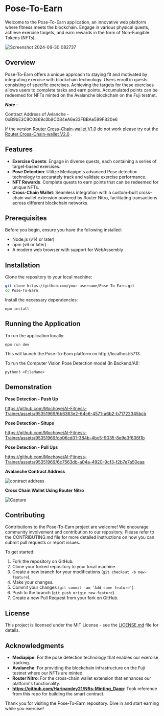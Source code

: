 # Pose-To-Earn

Welcome to the Pose-To-Earn application, an innovative web platform where fitness meets the blockchain. Engage in various physical quests, achieve exercise targets, and earn rewards in the form of Non-Fungible Tokens (NFTs).

![Screenshot 2024-06-30 082737](https://github.com/Mochoye/Pose-to-Earn/assets/95351969/eecc56cd-9d5f-4b2e-86f5-94e4e270b405)

## Overview

Pose-To-Earn offers a unique approach to staying fit and motivated by integrating exercise with blockchain technology. Users enroll in quests consisting of specific exercises. Achieving the targets for these exercises allows users to complete tasks and earn points. Accumulated points can be redeemed for NFTs minted on the Avalanche blockchain on the Fuji testnet.

**_Note_** :-

Contract Address of Avlanche - 0xB9bE3C9C0869c0b9C084eA6e33FBBAe599F820e6





If the version [Router Cross-Chain-wallet V1.0](https://github.com/Mochoye/Pose-to-Earn/tree/main/router-extensions) do not work please try out the [Router Cross-Chain-wallet V2.0](https://github.com/Mochoye/Pose-to-Earn/tree/main/extension) .

## Features

- **Exercise Quests**: Engage in diverse quests, each containing a series of target-based exercises.
- **Pose Detection**: Utilize Mediapipe's advanced Pose detection technology to accurately track and validate exercise performance.
- **NFT Rewards**: Complete quests to earn points that can be redeemed for unique NFTs.
- **Cross-Chain Wallet**: Seamless integration with a custom-built cross-chain wallet extension powered by Router Nitro, facilitating transactions across different blockchain networks.

## Prerequisites

Before you begin, ensure you have the following installed:
- Node.js (v14 or later)
- npm (v6 or later)
- A modern web browser with support for WebAssembly

## Installation

Clone the repository to your local machine:

```bash
git clone https://github.com/your-username/Pose-To-Earn.git
cd Pose-To-Earn
```

Install the necessary dependencies:

```
npm install
```


## Running the Application


To run the application locally:

```
npm run dev
```

This will launch the Pose-To-Earn platform on http://localhost:5713.

To run the Computer Vision Pose Detection model (In Backend/AI):

```
python3 <FileName>
```


## Demonstration

**Pose Detection - Push Up**


https://github.com/Mochoye/AI-Fitness-Trainer/assets/95351969/6b6363e2-64c6-4571-a6b2-b71722345bcb

**Pose Detection - Situps**


https://github.com/Mochoye/AI-Fitness-Trainer/assets/95351969/cb06cd31-384b-4bc5-9035-8e9e3f636f1b

**Pose Detection - Pull Ups**


https://github.com/Mochoye/AI-Fitness-Trainer/assets/95351969/6c7563db-a04a-4920-9cf3-f2b7e7a50eaa

**Avalanche Contract Address**

![contract address](https://github.com/Mochoye/AI-Fitness-Trainer/assets/95351969/521e45fa-9c3d-4706-a8af-71d40a58544d)

**Cross Chain Wallet Using Router Nitro**

![Capture](https://github.com/Mochoye/Pose-to-Earn/assets/95351969/dedab2fb-82d4-4e19-9827-567ebd8ca328)





## Contributing

Contributions to the Pose-To-Earn project are welcome! We encourage community involvement and contribution to our repository. Please refer to the CONTRIBUTING.md file for more detailed instructions on how you can submit pull requests or report issues.

To get started:
1. Fork the repository on GitHub.
2. Clone your forked repository to your local machine.
3. Create a new branch for your modifications (`git checkout -b new-feature`).
4. Make your changes.
5. Commit your changes (`git commit -am 'Add some feature'`).
6. Push to the branch (`git push origin new-feature`).
7. Create a new Pull Request from your fork on GitHub.

## License

This project is licensed under the MIT License - see the [LICENSE.md](LICENSE) file for details.

## Acknowledgments

- **Mediapipe**: For the pose detection technology that enables our exercise tracking.
- **Avalanche**: For providing the blockchain infrastructure on the Fuji testnet where our NFTs are minted.
- **Router Nitro**: For the cross-chain wallet extension that enhances our platform's functionality.
- **https://github.com/Haripandey21/Nfts-Minting_Dapp**: Took reference from this repo for building the smart contract.

Thank you for visiting the Pose-To-Earn repository. Dive in and start earning while you exercise!

